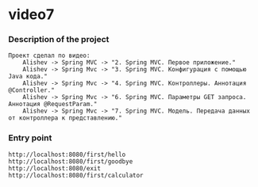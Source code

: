 # video7

### Description of the project
    Проект сделал по видео:
        Alishev -> Spring MVC -> "2. Spring MVC. Первое приложение."
        Alishev -> Spring Mvc -> "3. Spring MVC. Конфигурация с помощью Java кода."
        Alishev -> Spring Mvc -> "4. Spring MVC. Контроллеры. Аннотация @Controller."
        Alishev -> Spring Mvc -> "6. Spring MVC. Параметры GET запроса. Аннотация @RequestParam."
        Alishev -> Spring Mvc -> "7. Spring MVC. Модель. Передача данных от контроллера к представлению."

### Entry point
    http://localhost:8080/first/hello
    http://localhost:8080/first/goodbye
    http://localhost:8080/exit
    http://localhost:8080/first/calculator